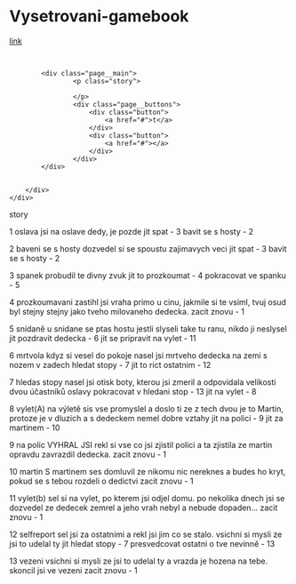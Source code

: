# Vysetrovani-gamebook    
[link](https://lukasvedral.github.io/Vysetrovani-gamebook/)


<!DOCTYPE html>
<html lang="en">
<head>
    <meta charset="UTF-8">
    <meta name="viewport" content="width=device-width, initial-scale=1.0">
    <title>############</title>
    <link rel="stylesheet" href="./styles/main.css">
</head>
<body>
    <div class="page">
        <div class="container">
            <div class="page__header">
                <h2></h2>
                <img class="image-responsive" src="" alt="">
            </div>

            <div class="page__main">
                    <p class="story">

                    </p>
                    <div class="page__buttons">
                        <div class="button">
                            <a href="#">t</a>
                        </div>
                        <div class="button">
                            <a href="#"></a>
                        </div>
                    </div>
            </div>


        </div>
    </div>
</body>
</html>
story

1 oslava
jsi na oslave dedy, je pozde
jit spat - 3
bavit se s hosty - 2

2 baveni se s hosty
dozvedel si se spoustu zajimavych veci
jit spat - 3
bavit se s hosty - 2

3 spanek
probudil te divny zvuk
jit to prozkoumat - 4
pokracovat ve spanku - 5

4 prozkoumavani
zastihl jsi vraha primo u cinu, jakmile si te vsiml, tvuj osud byl stejny stejny jako tveho milovaneho dedecka.
zacit znovu - 1

5 snídaně
u snidane se ptas hostu jestli slyseli take tu ranu, nikdo ji neslysel
jit pozdravit dedecka - 6
jit se pripravit na vylet - 11

6 mrtvola
kdyz si vesel do pokoje nasel jsi mrtveho dedecka na zemi s nozem v zadech
hledat stopy - 7
jit to rict ostatnim - 12

7 hledas stopy
nasel jsi otisk boty, kterou jsi zmeril a odpovidala velikosti dvou účastníků oslavy
pokracovat v hledani stop - 13
jit na vylet - 8

8 vylet(A)
na výletě sis vse promyslel a doslo ti ze z tech dvou je to Martin, protoze je v dluzich a s dedeckem nemel dobre vztahy
jit na polici - 9
jit za martinem - 10

9 na polic
VYHRAL JSI
rekl si vse co jsi zjistil polici a ta zjistila ze martin opravdu zavrazdil dedecka.
zacit znovu - 1

10 martin
S martinem ses domluvil ze nikomu nic nereknes a budes ho kryt, pokud se s tebou rozdeli o dedictvi
zacit znovu - 1

11 vylet(b)
sel si na vylet, po kterem jsi odjel domu. po nekolika dnech jsi se dozvedel ze dedecek zemrel a jeho vrah nebyl a nebude dopaden...
zacit znovu - 1

12 selfreport
sel jsi za ostatnimi a rekl jsi jim co se stalo. vsichni si mysli ze jsi to udelal ty
jit hledat stopy - 7
presvedcovat ostatni o tve nevinně - 13

13 vezeni
vsichni si mysli ze jsi to udelal ty a vrazda je hozena na tebe. skoncil jsi ve vezeni
zacit znovu - 1

